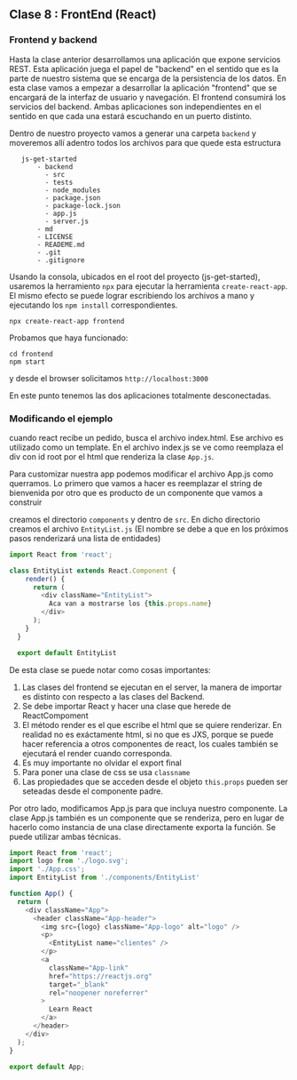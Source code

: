 
## Clase 8 : FrontEnd (React)

### Frontend y backend

Hasta la clase anterior desarrollamos una aplicación que expone servicios REST. Esta aplicación juega el papel de "backend" en el sentido que es la parte de nuestro sistema que se encarga de la persistencia de los datos. En esta clase vamos a empezar a desarrollar la aplicación "frontend" que se encargará de la interfaz de usuario y navegación. El frontend consumirá los servicios del backend. Ambas aplicaciones son independientes en el sentido en que cada una estará escuchando en un puerto distinto.

Dentro de nuestro proyecto vamos a generar una carpeta `backend` y moveremos allí adentro todos los archivos para que quede esta estructura

```
   js-get-started
       - backend
         - src
         - tests
         - node_modules
         - package.json
         - package-lock.json
         - app.js
         - server.js
       - md
       - LICENSE
       - READEME.md
       - .git
       - .gitignore

```
Usando la consola, ubicados en el root del proyecto (js-get-started), usaremos la herramiento `npx` para ejecutar la herramienta `create-react-app`. El mismo efecto se puede lograr escribiendo los archivos a mano y ejecutando los `npm install` correspondientes.

```
npx create-react-app frontend
```

Probamos que haya funcionado:
```
cd frontend
npm start
```
y desde el browser solicitamos `http://localhost:3000`

En este punto tenemos las dos aplicaciones totalmente desconectadas.

### Modificando el ejemplo

cuando react recibe un pedido, busca el archivo index.html. Ese archivo es utilizado como un template. En el archivo index.js se ve como reemplaza el div con id root por el html que renderiza la clase `App.js`.

Para customizar nuestra app podemos modificar el archivo App.js como querramos. Lo primero que vamos a hacer es reemplazar el string de bienvenida por otro que es producto de un componente que vamos a construir

creamos el directorio `components` y dentro de `src`. En dicho directorio creamos el archivo `EntityList.js` (El nombre se debe a que en los próximos pasos renderizará una lista de entidades)

``` javascript
import React from 'react';

class EntityList extends React.Component {
    render() {
      return (
        <div className="EntityList">
          Aca van a mostrarse los {this.props.name}
        </div>
      );
    }
  }

  export default EntityList

```
De esta clase se puede notar como cosas importantes:
1. Las clases del frontend se ejecutan en el server, la manera de importar es distinto con respecto a las clases del Backend.
2. Se debe importar React y hacer una clase que herede de ReactCompoment
3. El método render es el que escribe el html que se quiere renderizar. En realidad no es exáctamente html, si no que es JXS, porque se puede hacer referencia a otros componentes de react, los cuales también se ejecutará el render cuando corresponda.
4. Es muy importante no olvidar el export final
5. Para poner una clase de css se usa `classname`
6. Las propiedades que se acceden desde el objeto `this.props` pueden ser seteadas desde el componente padre.


Por otro lado, modificamos App.js para que incluya nuestro componente. La clase App.js también es un componente que se renderiza, pero en lugar de hacerlo como instancia de una clase directamente exporta la función. Se puede utilizar ambas técnicas. 

``` javascript
import React from 'react';
import logo from './logo.svg';
import './App.css';
import EntityList from './components/EntityList'

function App() {
  return (
    <div className="App">
      <header className="App-header">
        <img src={logo} className="App-logo" alt="logo" />
        <p>
          <EntityList name="clientes" />
        </p>
        <a
          className="App-link"
          href="https://reactjs.org"
          target="_blank"
          rel="noopener noreferrer"
        >
          Learn React
        </a>
      </header>
    </div>
  );
}

export default App;
```




